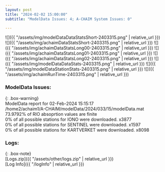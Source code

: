 ```yaml
---
layout: post
title: "2024-02-02 15:00:00"
subtitle: "ModelData Issues: 4; A-CHAIM System Issues: 0"

---
```


![]({{ "/assets/img/modelDataDataStatsShort-2403315.png" | relative_url }})
![]({{ "/assets/img/achaimDataStatsShort-2403315.png" | relative_url }})
![]({{ "/assets/img/achaimDataStatsLong00-2403315.png" | relative_url }})
![]({{ "/assets/img/achaimDataStatsLong01-2403315.png" | relative_url }})
![]({{ "/assets/img/achaimDataStatsLong02-2403315.png" | relative_url }})
![]({{ "/assets/img/modelDataDataStats-2403315.png" | relative_url }})
![]({{ "/assets/img/modelDataStationStats-2403315.png" | relative_url }})
![]({{ "/assets/img/achaimRunTime-2403315.png" | relative_url }})


### ModelData Issues:  
  
{: .box-warning}  
 ModelData report for 02-Feb-2024 15:15:17   
 /home2/achaim1/A-CHAIM/modelData/2024/033/15/modelData.mat   
 73.9792% of RIO absoprtion values are finite   
 0% of all possible stations for IONO were downloaded. x3877   
 0% of all possible stations for SENTINEL were downloaded. x1597   
 0% of all possible stations for KARTVERKET were downloaded. x8098   
  


### Logs:  
  
{: .box-note}  
[Logs.zip]({{ "/assets/other/logs.zip" | relative_url }})  
[Log Info]({{ "/logInfo" | relative_url }})  
